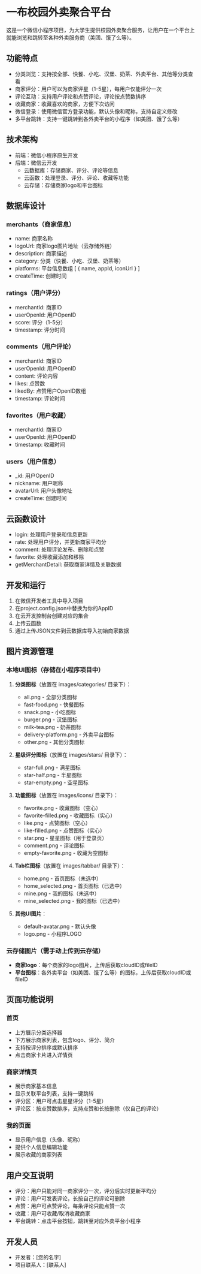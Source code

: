 # 一布校园外卖聚合平台

这是一个微信小程序项目，为大学生提供校园外卖聚合服务，让用户在一个平台上就能浏览和跳转至各种外卖服务商（美团、饿了么等）。

## 功能特点

- 分类浏览：支持按全部、快餐、小吃、汉堡、奶茶、外卖平台、其他等分类查看
- 商家评分：用户可以为商家评星（1-5星），每用户仅能评分一次
- 评论互动：支持用户评论和点赞评论，评论按点赞数排序
- 收藏商家：收藏喜欢的商家，方便下次访问
- 微信登录：使用微信官方登录功能，默认头像和昵称，支持自定义修改
- 多平台跳转：支持一键跳转到各外卖平台的小程序（如美团、饿了么等）

## 技术架构

- 前端：微信小程序原生开发
- 后端：微信云开发
  - 云数据库：存储商家、评分、评论等信息
  - 云函数：处理登录、评分、评论、收藏等功能
  - 云存储：存储商家logo和平台图标

## 数据库设计

### merchants（商家信息）
- name: 商家名称
- logoUrl: 商家logo图片地址（云存储外链）
- description: 商家描述
- category: 分类（快餐、小吃、汉堡、奶茶等）
- platforms: 平台信息数组 [ { name, appId, iconUrl } ]
- createTime: 创建时间

### ratings（用户评分）
- merchantId: 商家ID
- userOpenId: 用户OpenID
- score: 评分（1-5分）
- timestamp: 评分时间

### comments（用户评论）
- merchantId: 商家ID
- userOpenId: 用户OpenID
- content: 评论内容
- likes: 点赞数
- likedBy: 点赞用户OpenID数组
- timestamp: 评论时间

### favorites（用户收藏）
- merchantId: 商家ID
- userOpenId: 用户OpenID
- timestamp: 收藏时间

### users（用户信息）
- _id: 用户OpenID
- nickname: 用户昵称
- avatarUrl: 用户头像地址
- createTime: 创建时间

## 云函数设计

- login: 处理用户登录和信息更新
- rate: 处理用户评分，并更新商家平均分
- comment: 处理评论发布、删除和点赞
- favorite: 处理收藏添加和移除
- getMerchantDetail: 获取商家详情及关联数据

## 开发和运行

1. 在微信开发者工具中导入项目
2. 在project.config.json中替换为你的AppID
3. 在云开发控制台创建对应的集合
4. 上传云函数
5. 通过上传JSON文件到云数据库导入初始商家数据

## 图片资源管理

### 本地UI图标（存储在小程序项目中）

1. **分类图标**（放置在 images/categories/ 目录下）：
   - all.png - 全部分类图标
   - fast-food.png - 快餐图标
   - snack.png - 小吃图标
   - burger.png - 汉堡图标
   - milk-tea.png - 奶茶图标
   - delivery-platform.png - 外卖平台图标
   - other.png - 其他分类图标

2. **星级评分图标**（放置在 images/stars/ 目录下）：
   - star-full.png - 满星图标
   - star-half.png - 半星图标
   - star-empty.png - 空星图标

3. **功能图标**（放置在 images/icons/ 目录下）：
   - favorite.png - 收藏图标（空心）
   - favorite-filled.png - 收藏图标（实心）
   - like.png - 点赞图标（空心）
   - like-filled.png - 点赞图标（实心）
   - star.png - 星星图标（用于登录页）
   - comment.png - 评论图标
   - empty-favorite.png - 收藏为空图标

4. **Tab栏图标**（放置在 images/tabbar/ 目录下）：
   - home.png - 首页图标（未选中）
   - home_selected.png - 首页图标（已选中）
   - mine.png - 我的图标（未选中）
   - mine_selected.png - 我的图标（已选中）

5. **其他UI图片**：
   - default-avatar.png - 默认头像
   - logo.png - 小程序LOGO

### 云存储图片（需手动上传到云存储）

- **商家logo**：每个商家的logo图片，上传后获取cloudID或fileID
- **平台图标**：各外卖平台（如美团、饿了么等）的图标，上传后获取cloudID或fileID

## 页面功能说明

### 首页
- 上方展示分类选择器
- 下方展示商家列表，包含logo、评分、简介
- 支持按评分排序或默认排序
- 点击商家卡片进入详情页

### 商家详情页
- 展示商家基本信息
- 显示关联平台列表，支持一键跳转
- 评分区：用户可点击星星评分（1-5星）
- 评论区：按点赞数排序，支持点赞和长按删除（仅自己的评论）

### 我的页面
- 显示用户信息（头像、昵称）
- 提供个人信息编辑功能
- 展示收藏的商家列表

## 用户交互说明

- 评分：用户只能对同一商家评分一次，评分后实时更新平均分
- 评论：用户可发表评论，长按自己的评论可删除
- 点赞：用户可点赞评论，每条评论只能点赞一次
- 收藏：用户可收藏/取消收藏商家
- 平台跳转：点击平台按钮，跳转至对应外卖平台小程序

## 开发人员

- 开发者：[您的名字]
- 项目联系人：[联系人] 